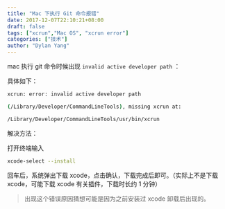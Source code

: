 ```yaml
---
title: "Mac 下执行 Git 命令报错"
date: 2017-12-07T22:10:21+08:00
draft: false
tags: ["xcrun","Mac OS", "xcrun error"]
categories: ["技术"]
author: "Dylan Yang"
---
```


mac 执行 git 命令时候出现 `invalid active developer path` ：
<!--more-->
具体如下：

``` sh
xcrun: error: invalid active developer path

(/Library/Developer/CommandLineTools), missing xcrun at: 

/Library/Developer/CommandLineTools/usr/bin/xcrun
```

解决方法：

打开终端输入

``` sh
xcode-select --install
```

回车后，系统弹出下载 xcode，点击确认，下载完成后即可。（实际上不是下载 xcode，可能下载 xcode 有关插件，下载时长约 1 分钟）

> 出现这个错误原因猜想可能是因为之前安装过 xcode 卸载后出现的。
